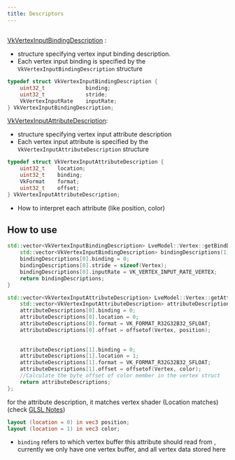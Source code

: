 ```yaml
---
title: Descriptors
---
```



## 
[VkVertexInputBindingDescription](https://registry.khronos.org/vulkan/specs/latest/man/html/VkVertexInputBindingDescription.html)  :
* structure specifying vertex input binding description. 
* Each vertex input binding is specified by the `VkVertexInputBindingDescription` structure
```c++
typedef struct VkVertexInputBindingDescription {
    uint32_t             binding;
    uint32_t             stride;
    VkVertexInputRate    inputRate;
} VkVertexInputBindingDescription;
```


[VkVertexInputAttributeDescription](https://registry.khronos.org/vulkan/specs/latest/man/html/VkVertexInputAttributeDescription.html): 
* structure specifying vertex input attribute description
* Each vertex input attribute is specified by the `VkVertexInputAttributeDescription` structure
```c++
typedef struct VkVertexInputAttributeDescription {
    uint32_t    location;
    uint32_t    binding;
    VkFormat    format;
    uint32_t    offset;
} VkVertexInputAttributeDescription;
```
* How to interpret each attribute (like position, color)

## How to use
```cpp
std::vector<VkVertexInputBindingDescription> LveModel::Vertex::getBindDescriptions(){
	std::vector<VkVertexInputBindingDescription> bindingDescriptions(1);
	bindingDescriptions[0].binding = 0;
	bindingDescriptions[0].stride = sizeof(Vertex);
	bindingDescriptions[0].inputRate = VK_VERTEX_INPUT_RATE_VERTEX;
	return bindingDescriptions;
}

std::vector<VkVertexInputAttributeDescription> LveModel::Vertex::getAttributeDescriptions(){
	std::vector<VkVertexInputAttributeDescription> attributeDescriptions(2);
	attributeDescriptions[0].binding = 0;
	attributeDescriptions[0].location = 0;
	attributeDescriptions[0].format = VK_FORMAT_R32G32B32_SFLOAT;
	attributeDescriptions[0].offset = offsetof(Vertex, position);
	  
	
	attributeDescriptions[1].binding = 0;
	attributeDescriptions[1].location = 1;
	attributeDescriptions[1].format = VK_FORMAT_R32G32B32_SFLOAT;
	attributeDescriptions[1].offset = offsetof(Vertex, color); 
	//Calculate the byte offset of color member in the vertex struct
	return attributeDescriptions;
};
```
for the attribute description, it matches vertex shader (Location matches) (check [GLSL Notes](../GLSL/GLSL))
```GLSL
layout (location = 0) in vec3 position;
layout (location = 1) in vec3 color;  
```
* `binding` refers to which vertex buffer this attribute should read from , currently we only have one vertex buffer, and all vertex data stored here
